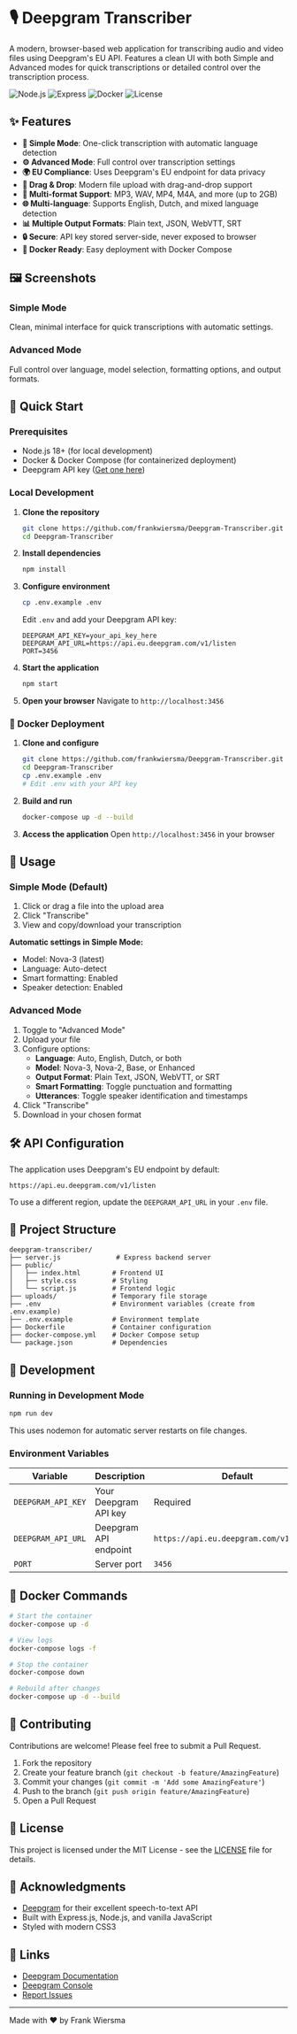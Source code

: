 # 🎙️ Deepgram Transcriber

A modern, browser-based web application for transcribing audio and video files using Deepgram's EU API. Features a clean UI with both Simple and Advanced modes for quick transcriptions or detailed control over the transcription process.

![Node.js](https://img.shields.io/badge/node.js-18+-green.svg)
![Express](https://img.shields.io/badge/express-4.18+-blue.svg)
![Docker](https://img.shields.io/badge/docker-ready-blue.svg)
![License](https://img.shields.io/badge/license-MIT-green.svg)

## ✨ Features

- **🚀 Simple Mode**: One-click transcription with automatic language detection
- **⚙️ Advanced Mode**: Full control over transcription settings
- **🌍 EU Compliance**: Uses Deepgram's EU endpoint for data privacy
- **📁 Drag & Drop**: Modern file upload with drag-and-drop support
- **🎯 Multi-format Support**: MP3, WAV, MP4, M4A, and more (up to 2GB)
- **🌐 Multi-language**: Supports English, Dutch, and mixed language detection
- **📊 Multiple Output Formats**: Plain text, JSON, WebVTT, SRT
- **🔒 Secure**: API key stored server-side, never exposed to browser
- **🐳 Docker Ready**: Easy deployment with Docker Compose

## 🖼️ Screenshots

### Simple Mode
Clean, minimal interface for quick transcriptions with automatic settings.

### Advanced Mode
Full control over language, model selection, formatting options, and output formats.

## 🚀 Quick Start

### Prerequisites

- Node.js 18+ (for local development)
- Docker & Docker Compose (for containerized deployment)
- Deepgram API key ([Get one here](https://console.deepgram.com/))

### Local Development

1. **Clone the repository**
   ```bash
   git clone https://github.com/frankwiersma/Deepgram-Transcriber.git
   cd Deepgram-Transcriber
   ```

2. **Install dependencies**
   ```bash
   npm install
   ```

3. **Configure environment**
   ```bash
   cp .env.example .env
   ```
   Edit `.env` and add your Deepgram API key:
   ```env
   DEEPGRAM_API_KEY=your_api_key_here
   DEEPGRAM_API_URL=https://api.eu.deepgram.com/v1/listen
   PORT=3456
   ```

4. **Start the application**
   ```bash
   npm start
   ```

5. **Open your browser**
   Navigate to `http://localhost:3456`

### 🐳 Docker Deployment

1. **Clone and configure**
   ```bash
   git clone https://github.com/frankwiersma/Deepgram-Transcriber.git
   cd Deepgram-Transcriber
   cp .env.example .env
   # Edit .env with your API key
   ```

2. **Build and run**
   ```bash
   docker-compose up -d --build
   ```

3. **Access the application**
   Open `http://localhost:3456` in your browser

## 📖 Usage

### Simple Mode (Default)
1. Click or drag a file into the upload area
2. Click "Transcribe"
3. View and copy/download your transcription

**Automatic settings in Simple Mode:**
- Model: Nova-3 (latest)
- Language: Auto-detect
- Smart formatting: Enabled
- Speaker detection: Enabled

### Advanced Mode
1. Toggle to "Advanced Mode"
2. Upload your file
3. Configure options:
   - **Language**: Auto, English, Dutch, or both
   - **Model**: Nova-3, Nova-2, Base, or Enhanced
   - **Output Format**: Plain Text, JSON, WebVTT, or SRT
   - **Smart Formatting**: Toggle punctuation and formatting
   - **Utterances**: Toggle speaker identification and timestamps
4. Click "Transcribe"
5. Download in your chosen format

## 🛠️ API Configuration

The application uses Deepgram's EU endpoint by default:
```
https://api.eu.deepgram.com/v1/listen
```

To use a different region, update the `DEEPGRAM_API_URL` in your `.env` file.

## 📁 Project Structure

```
deepgram-transcriber/
├── server.js              # Express backend server
├── public/
│   ├── index.html        # Frontend UI
│   ├── style.css         # Styling
│   └── script.js         # Frontend logic
├── uploads/              # Temporary file storage
├── .env                  # Environment variables (create from .env.example)
├── .env.example          # Environment template
├── Dockerfile            # Container configuration
├── docker-compose.yml    # Docker Compose setup
└── package.json          # Dependencies
```

## 🔧 Development

### Running in Development Mode
```bash
npm run dev
```
This uses nodemon for automatic server restarts on file changes.

### Environment Variables
| Variable | Description | Default |
|----------|-------------|---------|
| `DEEPGRAM_API_KEY` | Your Deepgram API key | Required |
| `DEEPGRAM_API_URL` | Deepgram API endpoint | `https://api.eu.deepgram.com/v1/listen` |
| `PORT` | Server port | `3456` |

## 🐳 Docker Commands

```bash
# Start the container
docker-compose up -d

# View logs
docker-compose logs -f

# Stop the container
docker-compose down

# Rebuild after changes
docker-compose up -d --build
```

## 🤝 Contributing

Contributions are welcome! Please feel free to submit a Pull Request.

1. Fork the repository
2. Create your feature branch (`git checkout -b feature/AmazingFeature`)
3. Commit your changes (`git commit -m 'Add some AmazingFeature'`)
4. Push to the branch (`git push origin feature/AmazingFeature`)
5. Open a Pull Request

## 📝 License

This project is licensed under the MIT License - see the [LICENSE](LICENSE) file for details.

## 🙏 Acknowledgments

- [Deepgram](https://www.deepgram.com/) for their excellent speech-to-text API
- Built with Express.js, Node.js, and vanilla JavaScript
- Styled with modern CSS3

## 🔗 Links

- [Deepgram Documentation](https://developers.deepgram.com/)
- [Deepgram Console](https://console.deepgram.com/)
- [Report Issues](https://github.com/frankwiersma/Deepgram-Transcriber/issues)

---

Made with ❤️ by Frank Wiersma